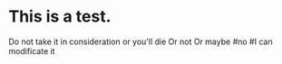 # This is a test.
Do not take it in consideration or you'll die
Or not
Or maybe
#no
#I can modificate it

